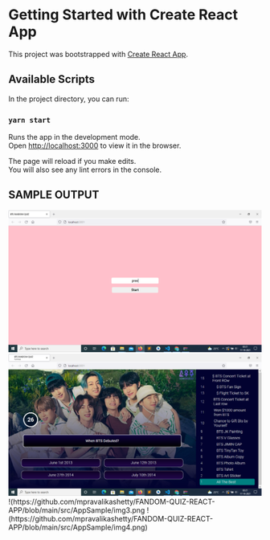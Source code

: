 # Getting Started with Create React App

This project was bootstrapped with [Create React App](https://github.com/facebook/create-react-app).

## Available Scripts

In the project directory, you can run:

### `yarn start`

Runs the app in the development mode.\
Open [http://localhost:3000](http://localhost:3000) to view it in the browser.

The page will reload if you make edits.\
You will also see any lint errors in the console.

## SAMPLE OUTPUT
<img src="https://github.com/mpravalikashetty/FANDOM-QUIZ-REACT-APP/blob/main/src/AppSample/img1.png">
<img src="https://github.com/mpravalikashetty/FANDOM-QUIZ-REACT-APP/blob/main/src/AppSample/img2.png">
!(https://github.com/mpravalikashetty/FANDOM-QUIZ-REACT-APP/blob/main/src/AppSample/img3.png
!(https://github.com/mpravalikashetty/FANDOM-QUIZ-REACT-APP/blob/main/src/AppSample/img4.png)
